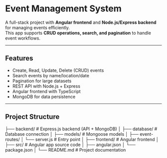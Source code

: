 # Event Management System

A full-stack project with **Angular frontend** and **Node.js/Express backend** for managing events efficiently.  
This app supports **CRUD operations, search, and pagination** to handle event workflows.

---

## Features

-  Create, Read, Update, Delete (CRUD) events  
-  Search events by name/location/date  
-  Pagination for large datasets  
-  REST API with Node.js + Express  
-  Angular frontend with TypeScript  
-  MongoDB for data persistence  

---

##  Project Structure

├── backend/ # Express.js backend (API + MongoDB)
│ ├── database/ # Database connection
│ ├── models/ # Mongoose models
│ ├── event-routes/
│ └── server.js # Entry point
│
├── frontend/ # Angular frontend
│ ├── src/ # Angular app source code
│ ├── angular.json
│ └── package.json
│
└── README.md # Project documentation



